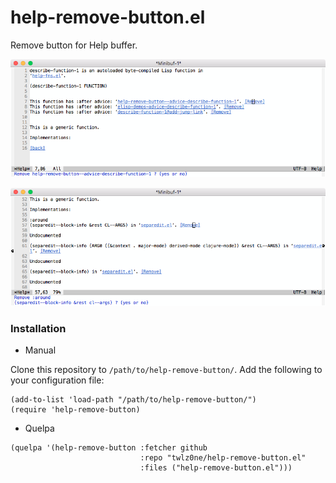 <!-- This file was generated from elisp commentary section by tool, DO NOT EDIT -->

# help-remove-button.el

Remove button for Help buffer.

![Remove button for advice](./remove-advice.png)

![Remove button for generic](./remove-generic.png)

### Installation

* Manual

Clone this repository to `/path/to/help-remove-button/`.  Add the following to your configuration file:

``` elisp
(add-to-list 'load-path "/path/to/help-remove-button/")
(require 'help-remove-button)
```

* Quelpa

``` elisp
(quelpa '(help-remove-button :fetcher github
                             :repo "twlz0ne/help-remove-button.el"
                             :files ("help-remove-button.el")))
```
